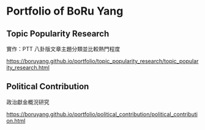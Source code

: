 # Portfolio of BoRu Yang

## Topic Popularity Research

實作：PTT 八卦版文章主題分類並比較熱門程度

https://boruyang.github.io/portfolio/topic_popularity_research/topic_popularity_research.html

## Political Contribution

政治獻金概況研究

https://boruyang.github.io/portfolio/political_contribution/political_contribution.html
